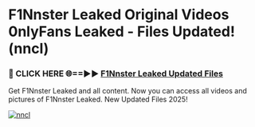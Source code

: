 # F1Nnster Leaked Original Videos 0nlyFans Leaked - Files Updated! (nncl)

<h3>🔴 CLICK HERE 🌐==►► <a href="https://tinyurl.com/2m67pmp6" rel="nofollow">F1Nnster Leaked Updated Files</a></h3>

Get F1Nnster Leaked and all content. Now you can access all videos and pictures of F1Nnster Leaked. New Updated Files 2025!

[![nncl](https://i.imgur.com/H4QAA4z.gif)](https://tinyurl.com/2m67pmp6)